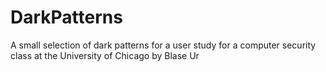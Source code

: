 # DarkPatterns
A small selection of dark patterns for a user study for a computer security class at the University of Chicago by Blase Ur
